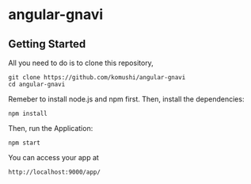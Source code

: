 # angular-gnavi

## Getting Started

All you need to do is to clone this repository,


```
git clone https://github.com/komushi/angular-gnavi
cd angular-gnavi
```
Remeber to install node.js and npm first.
Then, install the dependencies:

```
npm install
```

Then, run the Application:

```
npm start
```

You can access your app at 

```
http://localhost:9000/app/
```